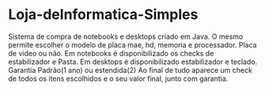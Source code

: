 # Loja-deInformatica-Simples

Sistema de compra de notebooks e desktops criado em Java.
O mesmo permite escolher o modelo de placa mae, hd, memoria e processador.
Placa de video ou não.
Em notebooks é disponibilizado os checks de estabilizador e Pasta.
Em desktops é disponibilizado estabilizador e teclado.
Garantia Padrão(1 ano) ou estendida(2)
Ao final de tudo aparece um check de todos os itens escolhidos e o seu valor final, junto com garantia.
